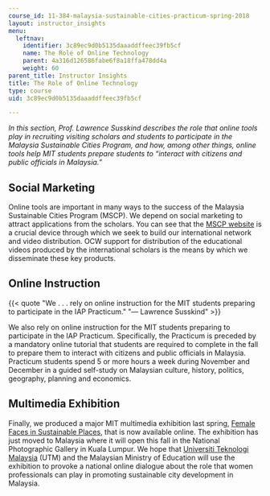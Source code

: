 ```yaml
---
course_id: 11-384-malaysia-sustainable-cities-practicum-spring-2018
layout: instructor_insights
menu:
  leftnav:
    identifier: 3c89ec9d0b5135daaaddffeec39fb5cf
    name: The Role of Online Technology
    parent: 4a316d126586fabe6f8a18ffa478dd4a
    weight: 60
parent_title: Instructor Insights
title: The Role of Online Technology
type: course
uid: 3c89ec9d0b5135daaaddffeec39fb5cf

---
```


_In this section, Prof. Lawrence Susskind describes the role that online tools play in recruiting visiting scholars and students to participate in the Malaysia Sustainable Cities Program, and how, among other things, online tools help MIT students prepare students to “interact with citizens and public officials in Malaysia.”_

Social Marketing
----------------

Online tools are important in many ways to the success of the Malaysia Sustainable Cities Program (MSCP). We depend on social marketing to attract applications from the scholars. You can see that the [MSCP website](http://malaysiacities.mit.edu/) is a crucial device through which we seek to build our international network and video distribution. OCW support for distribution of the educational videos produced by the international scholars is the means by which we disseminate these key products.

Online Instruction
------------------

{{< quote "We . . . rely on online instruction for the MIT students preparing to participate in the IAP Practicum." "— Lawrence Susskind" >}}

We also rely on online instruction for the MIT students preparing to participate in the IAP Practicum. Specifically, the Practicum is preceded by a mandatory online tutorial that students are required to complete in the fall to prepare them to interact with citizens and public officials in Malaysia. Practicum students spend 5 or more hours a week during November and December in a guided self-study on Malaysian culture, history, politics, geography, planning and economics.

Multimedia Exhibition
---------------------

Finally, we produced a major MIT multimedia exhibition last spring, [Female Faces in Sustainable Places](http://web.mit.edu/femalefaces/), that is now available online. The exhibition has just moved to Malaysia where it will open this fall in the National Photographic Gallery in Kuala Lumpur. We hope that [Universiti Teknologi Malaysia](http://www.utm.my/) (UTM) and the Malaysian Ministry of Education will use the exhibition to provoke a national online dialogue about the role that women professionals can play in promoting sustainable city development in Malaysia.